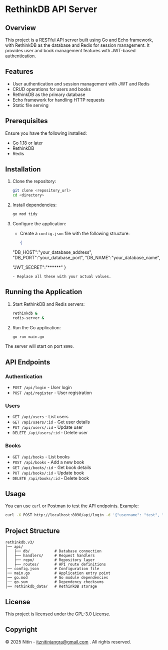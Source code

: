 # RethinkDB API Server

## Overview

This project is a RESTful API server built using Go and Echo framework, with RethinkDB as the database and Redis for session management. It provides user and book management features with JWT-based authentication.

## Features

- User authentication and session management with JWT and Redis
- CRUD operations for users and books
- RethinkDB as the primary database
- Echo framework for handling HTTP requests
- Static file serving

## Prerequisites

Ensure you have the following installed:

- Go 1.18 or later
- RethinkDB
- Redis

## Installation

1. Clone the repository:
   ```sh
   git clone <repository_url>
   cd <directory>
   ```
2. Install dependencies:
   ```sh
   go mod tidy
   ```
3. Configure the application:
   - Create a `config.json` file with the following structure:
     ```json
     {
    "DB_HOST":"your_database_address",
    "DB_PORT":"your_database_port",
    "DB_NAME":"your_database_name",
    
    "JWT_SECRET":"******"
     }
     ```
   - Replace all these with your actual values.

## Running the Application

1. Start RethinkDB and Redis servers:
   ```sh
   rethinkdb &
   redis-server &
   ```
2. Run the Go application:
   ```sh
   go run main.go
   ```

The server will start on port `8090`.

## API Endpoints

### Authentication

- `POST /api/login` - User login
- `POST /api/register` - User registration

### Users

- `GET /api/users` - List users
- `GET /api/users/:id` - Get user details
- `PUT /api/users/:id` - Update user
- `DELETE /api/users/:id` - Delete user

### Books

- `GET /api/books` - List books
- `POST /api/books` - Add a new book
- `GET /api/books/:id` - Get book details
- `PUT /api/books/:id` - Update book
- `DELETE /api/books/:id` - Delete book

## Usage

You can use `curl` or Postman to test the API endpoints. Example:

```sh
curl -X POST http://localhost:8090/api/login -d '{"username": "test", "password": "pass"}' -H "Content-Type: application/json"
```

## Project Structure

```
rethinkdb.v3/
│── api/
│   ├── db/           # Database connection
│   ├── handlers/     # Request handlers
│   ├── repo/         # Repository layer
│   ├── routes/       # API route definitions
│── config.json       # Configuration file
│── main.go           # Application entry point
│── go.mod            # Go module dependencies
│── go.sum            # Dependency checksums
│── rethinkdb_data/   # RethinkDB storage
```

## License

This project is licensed under the GPL-3.0 License.

## Copyright

© 2025 Nitin - itznitinjangra@gmail.com . All rights reserved.
